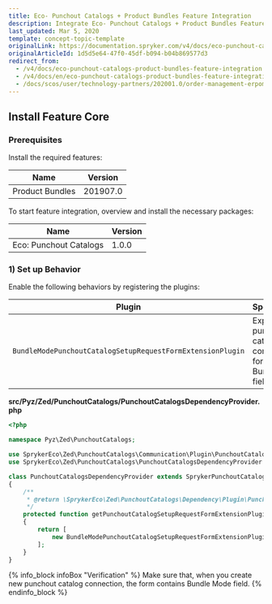 ```yaml
---
title: Eco- Punchout Catalogs + Product Bundles Feature Integration
description: Integrate Eco- Punchout Catalogs + Product Bundles Feature into the Spryker Commerce OS.
last_updated: Mar 5, 2020
template: concept-topic-template
originalLink: https://documentation.spryker.com/v4/docs/eco-punchout-catalogs-product-bundles-feature-integration
originalArticleId: 1d5d5e64-47f0-45df-b094-b04b869577d3
redirect_from:
  - /v4/docs/eco-punchout-catalogs-product-bundles-feature-integration
  - /v4/docs/en/eco-punchout-catalogs-product-bundles-feature-integration
  - /docs/scos/user/technology-partners/202001.0/order-management-erpoms/punchout-catalogs/eco-punchout-catalogs-product-bundles-feature-integration.html
---
```


## Install Feature Core
### Prerequisites
Install the required features:

| Name | Version |
| --- | --- |
| Product Bundles | 201907.0 |
To start feature integration, overview and install the necessary packages:


| Name | Version |
| --- | --- |
| Eco: Punchout Catalogs | 1.0.0 |

### 1) Set up Behavior
Enable the following behaviors by registering the plugins:

| Plugin | Specification | Prerequisites | Namespace |
| --- | --- | --- | --- |
| `BundleModePunchoutCatalogSetupRequestFormExtensionPlugin` | Expands punchout catalog connection form with Bundle Mode field. | None |`SprykerEco\Zed\PunchoutCatalogs\Communication\Plugin\PunchoutCatalogs` |

**src/Pyz/Zed/PunchoutCatalogs/PunchoutCatalogsDependencyProvider.php**

```php
<?php

namespace Pyz\Zed\PunchoutCatalogs;

use SprykerEco\Zed\PunchoutCatalogs\Communication\Plugin\PunchoutCatalogs\BundleModePunchoutCatalogSetupRequestFormExtensionPlugin;
use SprykerEco\Zed\PunchoutCatalogs\PunchoutCatalogsDependencyProvider as SprykerPunchoutCatalogsDependencyProvider;

class PunchoutCatalogsDependencyProvider extends SprykerPunchoutCatalogsDependencyProvider
{
    /**
     * @return \SprykerEco\Zed\PunchoutCatalogs\Dependency\Plugin\PunchoutCatalogSetupRequestFormExtensionPluginInterface[]
     */
    protected function getPunchoutCatalogSetupRequestFormExtensionPlugins(): array
    {
        return [
            new BundleModePunchoutCatalogSetupRequestFormExtensionPlugin(),
        ];
    }
}
```

{% info_block infoBox "Verification" %}
Make sure that, when you create new punchout catalog connection, the form contains Bundle Mode field.
{% endinfo_block %}
